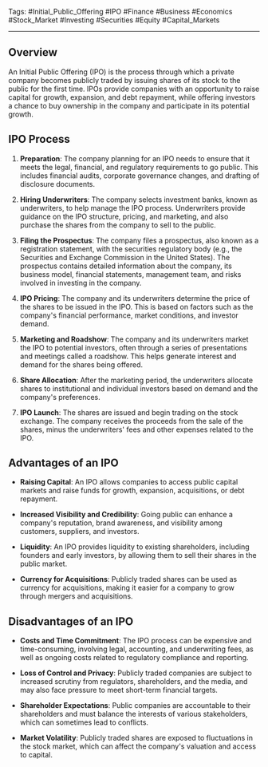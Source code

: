 Tags: #Initial_Public_Offering #IPO #Finance #Business #Economics #Stock_Market #Investing #Securities #Equity #Capital_Markets

---

## Overview

An Initial Public Offering (IPO) is the process through which a private company becomes publicly traded by issuing shares of its stock to the public for the first time. IPOs provide companies with an opportunity to raise capital for growth, expansion, and debt repayment, while offering investors a chance to buy ownership in the company and participate in its potential growth.

## IPO Process

1.  **Preparation**: The company planning for an IPO needs to ensure that it meets the legal, financial, and regulatory requirements to go public. This includes financial audits, corporate governance changes, and drafting of disclosure documents.
    
2.  **Hiring Underwriters**: The company selects investment banks, known as underwriters, to help manage the IPO process. Underwriters provide guidance on the IPO structure, pricing, and marketing, and also purchase the shares from the company to sell to the public.
    
3.  **Filing the Prospectus**: The company files a prospectus, also known as a registration statement, with the securities regulatory body (e.g., the Securities and Exchange Commission in the United States). The prospectus contains detailed information about the company, its business model, financial statements, management team, and risks involved in investing in the company.
    
4.  **IPO Pricing**: The company and its underwriters determine the price of the shares to be issued in the IPO. This is based on factors such as the company's financial performance, market conditions, and investor demand.
    
5.  **Marketing and Roadshow**: The company and its underwriters market the IPO to potential investors, often through a series of presentations and meetings called a roadshow. This helps generate interest and demand for the shares being offered.
    
6.  **Share Allocation**: After the marketing period, the underwriters allocate shares to institutional and individual investors based on demand and the company's preferences.
    
7.  **IPO Launch**: The shares are issued and begin trading on the stock exchange. The company receives the proceeds from the sale of the shares, minus the underwriters' fees and other expenses related to the IPO.
    

## Advantages of an IPO

-   **Raising Capital**: An IPO allows companies to access public capital markets and raise funds for growth, expansion, acquisitions, or debt repayment.
    
-   **Increased Visibility and Credibility**: Going public can enhance a company's reputation, brand awareness, and visibility among customers, suppliers, and investors.
    
-   **Liquidity**: An IPO provides liquidity to existing shareholders, including founders and early investors, by allowing them to sell their shares in the public market.
    
-   **Currency for Acquisitions**: Publicly traded shares can be used as currency for acquisitions, making it easier for a company to grow through mergers and acquisitions.
    

## Disadvantages of an IPO

-   **Costs and Time Commitment**: The IPO process can be expensive and time-consuming, involving legal, accounting, and underwriting fees, as well as ongoing costs related to regulatory compliance and reporting.
    
-   **Loss of Control and Privacy**: Publicly traded companies are subject to increased scrutiny from regulators, shareholders, and the media, and may also face pressure to meet short-term financial targets.
    
-   **Shareholder Expectations**: Public companies are accountable to their shareholders and must balance the interests of various stakeholders, which can sometimes lead to conflicts.
    
-   **Market Volatility**: Publicly traded shares are exposed to fluctuations in the stock market, which can affect the company's valuation and access to capital.